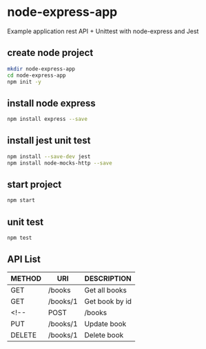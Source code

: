 # node-express-app
Example application rest API + Unittest with node-express and Jest

## create node project

```bash
mkdir node-express-app
cd node-express-app
npm init -y
```

## install node express

```bash
npm install express --save
```

## install jest unit test

```bash
npm install --save-dev jest
npm install node-mocks-http --save
```

## start project

```bash
npm start
```

## unit test

```
npm test
```

## API List ##

|METHOD|URI|DESCRIPTION|
|---|---|---|
|GET|/books|Get all books|
|GET|/books/1|Get book by id|
<!-- |POST|/books|Create book|
|PUT|/books/1|Update book|
|DELETE|/books/1|Delete book| -->

